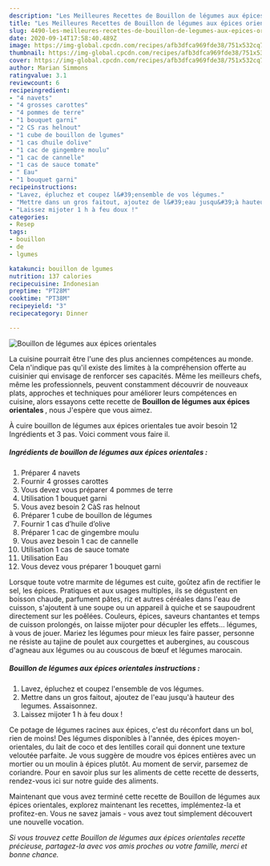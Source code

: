 ```yaml
---
description: "Les Meilleures Recettes de Bouillon de légumes aux épices orientales"
title: "Les Meilleures Recettes de Bouillon de légumes aux épices orientales"
slug: 4490-les-meilleures-recettes-de-bouillon-de-legumes-aux-epices-orientales
date: 2020-09-14T17:58:40.489Z
image: https://img-global.cpcdn.com/recipes/afb3dfca969fde38/751x532cq70/bouillon-de-legumes-aux-epices-orientales-photo-principale-de-la-recette.jpg
thumbnail: https://img-global.cpcdn.com/recipes/afb3dfca969fde38/751x532cq70/bouillon-de-legumes-aux-epices-orientales-photo-principale-de-la-recette.jpg
cover: https://img-global.cpcdn.com/recipes/afb3dfca969fde38/751x532cq70/bouillon-de-legumes-aux-epices-orientales-photo-principale-de-la-recette.jpg
author: Marian Simmons
ratingvalue: 3.1
reviewcount: 6
recipeingredient:
- "4 navets"
- "4 grosses carottes"
- "4 pommes de terre"
- "1 bouquet garni"
- "2 CS ras helnout"
- "1 cube de bouillon de lgumes"
- "1 cas dhuile dolive"
- "1 cac de gingembre moulu"
- "1 cac de cannelle"
- "1 cas de sauce tomate"
- " Eau"
- "1 bouquet garni"
recipeinstructions:
- "Lavez, épluchez et coupez l&#39;ensemble de vos légumes."
- "Mettre dans un gros faitout, ajoutez de l&#39;eau jusqu&#39;à hauteur des legumes. Assaisonnez."
- "Laissez mijoter 1 h à feu doux !"
categories:
- Resep
tags:
- bouillon
- de
- lgumes

katakunci: bouillon de lgumes 
nutrition: 137 calories
recipecuisine: Indonesian
preptime: "PT28M"
cooktime: "PT38M"
recipeyield: "3"
recipecategory: Dinner

---
```



![Bouillon de légumes aux épices orientales](https://img-global.cpcdn.com/recipes/afb3dfca969fde38/751x532cq70/bouillon-de-legumes-aux-epices-orientales-photo-principale-de-la-recette.jpg)

La cuisine pourrait être l'une des plus anciennes compétences au monde. Cela n'indique pas qu'il existe des limites à la compréhension offerte au cuisinier qui envisage de renforcer ses capacités. Même les meilleurs chefs, même les professionnels, peuvent constamment découvrir de nouveaux plats, approches et techniques pour améliorer leurs compétences en cuisine, alors essayons cette recette de <strong> Bouillon de légumes aux épices orientales </strong>, nous J'espère que vous aimez.

<!--inarticleads1-->

À cuire bouillon de légumes aux épices orientales tue avoir besoin 12 Ingrédients et 3 pas. Voici comment vous faire il.

##### Ingrédients de bouillon de légumes aux épices orientales :

1. Préparer 4 navets
1. Fournir 4 grosses carottes
1. Vous devez vous préparer 4 pommes de terre
1. Utilisation 1 bouquet garni
1. Vous avez besoin 2 CàS ras helnout
1. Préparer 1 cube de bouillon de légumes
1. Fournir 1 cas d’huile d’olive
1. Préparer 1 cac de gingembre moulu
1. Vous avez besoin 1 cac de cannelle
1. Utilisation 1 cas de sauce tomate
1. Utilisation  Eau
1. Vous devez vous préparer 1 bouquet garni


Lorsque toute votre marmite de légumes est cuite, goûtez afin de rectifier le sel, les épices. Pratiques et aux usages multiples, ils se dégustent en boisson chaude, parfument pâtes, riz et autres céréales dans l&#39;eau de cuisson, s&#39;ajoutent à une soupe ou un appareil à quiche et se saupoudrent directement sur les poêlées. Couleurs, épices, saveurs chantantes et temps de cuisson prolongés, on laisse mijoter pour décupler les effets… légumes, à vous de jouer. Mariez les légumes pour mieux les faire passer, personne ne résiste au tajine de poulet aux courgettes et aubergines, au couscous d&#39;agneau aux légumes ou au couscous de bœuf et légumes marocain. 

<!--inarticleads2-->

##### Bouillon de légumes aux épices orientales instructions :

1. Lavez, épluchez et coupez l&#39;ensemble de vos légumes.
1. Mettre dans un gros faitout, ajoutez de l&#39;eau jusqu&#39;à hauteur des legumes. Assaisonnez.
1. Laissez mijoter 1 h à feu doux !


Ce potage de légumes racines aux épices, c&#39;est du réconfort dans un bol, rien de moins! Des légumes disponibles à l&#39;année, des épices moyen-orientales, du lait de coco et des lentilles corail qui donnent une texture veloutée parfaite. Je vous suggère de moudre vos épices entières avec un mortier ou un moulin à épices plutôt. Au moment de servir, parsemez de coriandre. Pour en savoir plus sur les aliments de cette recette de desserts, rendez-vous ici sur notre guide des aliments. 

<!--inarticleads1-->

<p>
Maintenant que vous avez terminé cette recette de Bouillon de légumes aux épices orientales, explorez maintenant les recettes, implémentez-la et profitez-en. Vous ne savez jamais - vous avez tout simplement découvert une nouvelle vocation.
</p>

<p>
<i>Si vous trouvez cette Bouillon de légumes aux épices orientales recette précieuse, partagez-la avec vos amis proches ou votre famille, merci et bonne chance.</i>
</p>
